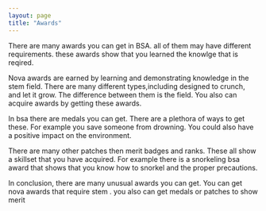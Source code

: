 ```yaml
---
layout: page
title: "Awards"
---
```


 There are many awards you can get in BSA. all of them may have different requirements. these awards show that you learned the knowlge that is reqired.

  Nova awards are earned by learning and demonstrating knowledge in the stem field. There are many different types,including designed to crunch, and let it grow. The difference between them is the field. You also can acquire awards by getting these awards.
  
   In bsa there are medals you can get. There are a plethora of ways to get these. For example you save someone from drowning. You could also have a positive impact on the environment.
  
  There are many other patches then merit badges and ranks. These all show a skillset that you have acquired. For example there is a snorkeling bsa award that shows that you know how to snorkel and the proper precautions.
  
  In conclusion, there are many unusual awards you can get. You can get nova awards  that require stem . you also can get medals  or patches  to show merit
